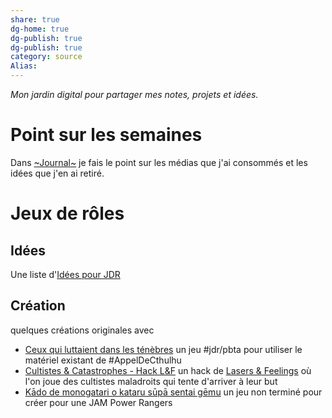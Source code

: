 ```yaml
---
share: true 
dg-home: true
dg-publish: true
dg-publish: true
category: source
Alias:
---
```


*Mon jardin digital pour partager mes notes, projets et idées.*

# Point sur les semaines

Dans [~Journal~](~Journal~.md) je fais le point sur les médias que j'ai consommés et les idées que j'en ai retiré.

# Jeux de rôles

## Idées 

Une liste d'[Idées pour JDR](./Id%C3%A9es%20pour%20JDR.md)

## Création

quelques créations originales avec 
- [Ceux qui luttaient dans les ténèbres](../projets/cthulhu_pbta/Ceux%20qui%20luttaient%20dans%20les%20t%C3%A9n%C3%A8bres.md) un jeu #jdr/pbta pour utiliser le matériel existant de #AppelDeCthulhu 
- [Cultistes & Catastrophes - Hack L&F](../projets/C&C/L&F/Cultistes%20&%20Catastrophes%20-%20Hack%20L&F.md) un hack de [Lasers & Feelings](Lasers%20&%20Feelings.md) où l'on joue des cultistes maladroits qui tente d'arriver à leur but
- [Kādo de monogatari o kataru sūpā sentai gēmu](../projets/Kado/K%C4%81do%20de%20monogatari%20o%20kataru%20s%C5%ABp%C4%81%20sentai%20g%C4%93mu.md) un jeu non terminé pour créer pour une JAM Power Rangers


